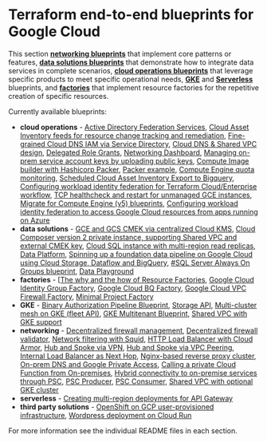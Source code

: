 # Terraform end-to-end blueprints for Google Cloud

This section **[networking blueprints](./networking/)** that implement core patterns or features, **[data solutions blueprints](./data-solutions/)** that demonstrate how to integrate data services in complete scenarios, **[cloud operations blueprints](./cloud-operations/)** that leverage specific products to meet specific operational needs, **[GKE](./gke/)** and **[Serverless](./serverless/)** blueprints, and **[factories](./factories/)** that implement resource factories for the repetitive creation of specific resources.

Currently available blueprints:

- **cloud operations** - [Active Directory Federation Services](./blueprints/blueprints/cloud-operations/adfs), [Cloud Asset Inventory feeds for resource change tracking and remediation](./blueprints/cloud-operations/asset-inventory-feed-remediation), [Fine-grained Cloud DNS IAM via Service Directory](./blueprints/cloud-operations/dns-fine-grained-iam), [Cloud DNS & Shared VPC design](./blueprints/cloud-operations/dns-shared-vpc), [Delegated Role Grants](./blueprints/cloud-operations/iam-delegated-role-grants), [Networking Dashboard](./blueprints/cloud-operations/network-dashboard), [Managing on-prem service account keys by uploading public keys](./blueprints/cloud-operations/onprem-sa-key-management), [Compute Image builder with Hashicorp Packer](./blueprints/cloud-operations/packer-image-builder), [Packer example](./blueprints/cloud-operations/packer-image-builder/packer), [Compute Engine quota monitoring](./blueprints/cloud-operations/quota-monitoring), [Scheduled Cloud Asset Inventory Export to Bigquery](./blueprints/cloud-operations/scheduled-asset-inventory-export-bq), [Configuring workload identity federation for Terraform Cloud/Enterprise workflow](./blueprints/cloud-operations/terraform-enterprise-wif), [TCP healthcheck and restart for unmanaged GCE instances](./blueprints/cloud-operations/unmanaged-instances-healthcheck), [Migrate for Compute Engine (v5) blueprints](./blueprints/cloud-operations/vm-migration), [Configuring workload identity federation to access Google Cloud resources from apps running on Azure](./blueprints/cloud-operations/workload-identity-federation)
- **data solutions** - [GCE and GCS CMEK via centralized Cloud KMS](./blueprints/data-solutions/cmek-via-centralized-kms), [Cloud Composer version 2 private instance, supporting Shared VPC and external CMEK key](./blueprints/data-solutions/composer-2), [Cloud SQL instance with multi-region read replicas](./blueprints/data-solutions/cloudsql-multiregion), [Data Platform](./blueprints/data-solutions/data-platform-foundations), [Spinning up a foundation data pipeline on Google Cloud using Cloud Storage, Dataflow and BigQuery](./blueprints/data-solutions/gcs-to-bq-with-least-privileges), [#SQL Server Always On Groups blueprint](./blueprints/data-solutions/sqlserver-alwayson), [Data Playground](./blueprints/data-solutions/data-playground)
- **factories** - [[The why and the how of Resource Factories](./blueprints/factories), [Google Cloud Identity Group Factory](./blueprints/factories/cloud-identity-group-factory), [Google Cloud BQ Factory](./blueprints/factories/bigquery-factory), [Google Cloud VPC Firewall Factory](./blueprints/factories/net-vpc-firewall-yaml), [Minimal Project Factory](./blueprints/factories/project-factory)
- **GKE** - [Binary Authorization Pipeline Blueprint](./blueprints/gke/binauthz), [Storage API](./blueprints/gke/binauthz/image), [Multi-cluster mesh on GKE (fleet API)](./blueprints/gke/multi-cluster-mesh-gke-fleet-api), [GKE Multitenant Blueprint](./blueprints/gke/multitenant-fleet), [Shared VPC with GKE support](./blueprints/networking/shared-vpc-gke/)
- **networking** - [Decentralized firewall management](./blueprints/networking/decentralized-firewall), [Decentralized firewall validator](./blueprints/networking/decentralized-firewall/validator), [Network filtering with Squid](./blueprints/networking/filtering-proxy), [HTTP Load Balancer with Cloud Armor](./blueprints/networking/glb-and-armor), [Hub and Spoke via VPN](./blueprints/networking/hub-and-spoke-vpn), [Hub and Spoke via VPC Peering](./blueprints/networking/hub-and-spoke-peering), [Internal Load Balancer as Next Hop](./blueprints/networking/ilb-next-hop), [Nginx-based reverse proxy cluster](./blueprints/networking/nginx-reverse-proxy-cluster), [On-prem DNS and Google Private Access](./blueprints/networking/onprem-google-access-dns), [Calling a private Cloud Function from On-premises](./blueprints/networking/private-cloud-function-from-onprem), [Hybrid connectivity to on-premise services through PSC](./blueprints/networking/psc-hybrid), [PSC Producer](./blueprints/networking/psc-hybrid/psc-producer), [PSC Consumer](./blueprints/networking/psc-hybrid/psc-consumer), [Shared VPC with optional GKE cluster](./blueprints/networking/shared-vpc-gke)
- **serverless** - [Creating multi-region deployments for API Gateway](./blueprints/serverless/api-gateway)
- **third party solutions** - [OpenShift on GCP user-provisioned infrastructure](./blueprints/third-party-solutions/openshift), [Wordpress deployment on Cloud Run](./blueprints/third-party-solutions/wordpress/cloudrun)

For more information see the individual README files in each section.

